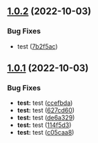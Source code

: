 ## [1.0.2](https://github.com/croia/post-messenger/compare/v1.0.1...v1.0.2) (2022-10-03)


### Bug Fixes

* test ([7b2f5ac](https://github.com/croia/post-messenger/commit/7b2f5acfcb3157eff8c7f5af740f45e256a2cb43))

## [1.0.1](https://github.com/croia/post-messenger/compare/v1.0.0...v1.0.1) (2022-10-03)


### Bug Fixes

* **test:** test ([ccefbda](https://github.com/croia/post-messenger/commit/ccefbda2b4fc1ffcf66b03f5f9a1abdd0ff4047f))
* **test:** test ([627cd60](https://github.com/croia/post-messenger/commit/627cd6059e97a0eb2e7ab1477acf9e8f35fa62f4))
* **test:** test ([de6a329](https://github.com/croia/post-messenger/commit/de6a32994a6e4c0589da8569e0e812a376e86a99))
* **test:** test ([114f5d3](https://github.com/croia/post-messenger/commit/114f5d3d163dcb2d8faaa03d3306def9f7ec644a))
* **test:** test ([c05caa8](https://github.com/croia/post-messenger/commit/c05caa850709bfef2da1b4213b6b86df36531576))
